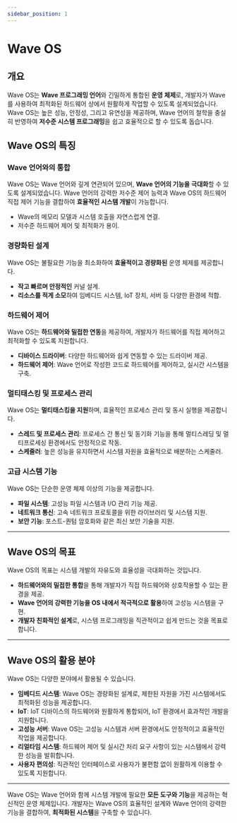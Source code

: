 ```yaml
---
sidebar_position: 1
---
```


# Wave OS

## 개요

Wave OS는 **Wave 프로그래밍 언어**와 긴밀하게 통합된 **운영 체제**로,
개발자가 Wave를 사용하여 최적화된 하드웨어 상에서 원활하게 작업할 수 있도록 설계되었습니다.
Wave OS는 높은 성능, 안정성, 그리고 유연성을 제공하며, Wave 언어의 철학을 충실히 반영하여 **저수준 시스템 프로그래밍**을 쉽고 효율적으로 할 수 있도록 돕습니다.

## Wave OS의 특징

### Wave 언어와의 통합

Wave OS는 Wave 언어와 깊게 연관되어 있으며, **Wave 언어의 기능을 극대화**할 수 있도록 설계되었습니다. Wave 언어의 강력한 저수준 제어 능력과 Wave OS의 하드웨어 직접 제어 기능을 결합하여 **효율적인 시스템 개발**이 가능합니다.

- Wave의 메모리 모델과 시스템 호출을 자연스럽게 연결.
- 저수준 하드웨어 제어 및 최적화가 용이.

### 경량화된 설계

Wave OS는 불필요한 기능을 최소화하여 **효율적이고 경량화된** 운영 체제를 제공합니다.

- **작고 빠르며 안정적인** 커널 설계.
- **리소스를 적게 소모**하여 임베디드 시스템, IoT 장치, 서버 등 다양한 환경에 적합.

### 하드웨어 제어

Wave OS는 **하드웨어와 밀접한 연동**을 제공하여, 개발자가 하드웨어를 직접 제어하고 최적화할 수 있도록 지원합니다.

- **디바이스 드라이버**: 다양한 하드웨어와 쉽게 연동할 수 있는 드라이버 제공.
- **하드웨어 제어**: Wave 언어로 작성한 코드로 하드웨어를 제어하고, 실시간 시스템을 구축.

### 멀티태스킹 및 프로세스 관리

Wave OS는 **멀티태스킹을 지원**하며, 효율적인 프로세스 관리 및 동시 실행을 제공합니다.

- **스레드 및 프로세스 관리**: 프로세스 간 통신 및 동기화 기능을 통해 멀티스레딩 및 멀티프로세싱 환경에서도 안정적으로 작동.
- **스케줄러**: 높은 성능을 유지하면서 시스템 자원을 효율적으로 배분하는 스케줄러.

### 고급 시스템 기능

Wave OS는 단순한 운영 체제 이상의 기능을 제공합니다.

- **파일 시스템**: 고성능 파일 시스템과 I/O 관리 기능 제공.
- **네트워크 통신**: 고속 네트워크 프로토콜을 위한 라이브러리 및 시스템 지원.
- **보안 기능**: 포스트-퀀텀 암호화와 같은 최신 보안 기술을 지원.

---

## Wave OS의 목표

Wave OS의 목표는 시스템 개발의 자유도와 효율성을 극대화하는 것입니다.

- **하드웨어와의 밀접한 통합**을 통해 개발자가 직접 하드웨어와 상호작용할 수 있는 환경을 제공.
- **Wave 언어의 강력한 기능을 OS 내에서 적극적으로 활용**하여 고성능 시스템을 구현.
- **개발자 친화적인 설계**로, 시스템 프로그래밍을 직관적이고 쉽게 만드는 것을 목표로 합니다.

---

## Wave OS의 활용 분야

Wave OS는 다양한 분야에서 활용될 수 있습니다.

- **임베디드 시스템**: Wave OS는 경량화된 설계로, 제한된 자원을 가진 시스템에서도 최적화된 성능을 제공합니다.
- **IoT**: IoT 디바이스의 하드웨어와 원활하게 통합되어, IoT 환경에서 효과적인 개발을 지원합니다.
- **고성능 서버**: Wave OS는 고성능 시스템과 서버 환경에서도 안정적이고 효율적인 작업을 제공합니다.
- **리얼타임 시스템**: 하드웨어 제어 및 실시간 처리 요구 사항이 있는 시스템에서 강력한 성능을 발휘합니다.
- **사용자 편의성**: 직관적인 인터페이스로 사용자가 불편함 없이 원활하게 이용할 수 있도록 지원합니다.

---

Wave OS는 Wave 언어와 함께 시스템 개발에 필요한 **모든 도구와 기능**을 제공하는 혁신적인 운영 체제입니다.
개발자는 Wave OS의 효율적인 설계와 Wave 언어의 강력한 기능을 결합하여, **최적화된 시스템**을 구축할 수 있습니다.

